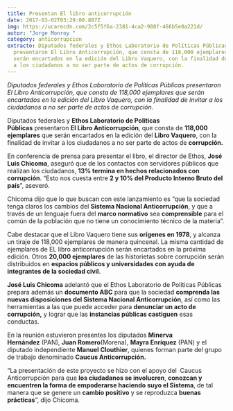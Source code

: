 ```yaml
---
title: Presentan El libro anticorrupción
date: 2017-03-02T03:29:08.807Z
img: https://ucarecdn.com/2c5f5f6a-2381-4ca2-988f-466b5e0a221d/
autor: "Jorge Monroy "
category: anticorrupcion
extracto: Diputados federales y Ethos Laboratorio de Políticas Públicas
  presentaron El Libro Anticorrupción, que consta de 118,000 ejemplares que
  serán encartados en la edición del Libro Vaquero, con la finalidad de invitar
  a los ciudadanos a no ser parte de actos de corrupción.
---
```

*Diputados federales y Ethos Laboratorio de Políticas Públicas presentaron El Libro Anticorrupción, que consta de 118,000 ejemplares que serán encartados en la edición del Libro Vaquero, con la finalidad de invitar a los ciudadanos a no ser parte de actos de corrupción.* 

Diputados federales y **Ethos Laboratorio de Políticas Públicas** presentaron **El Libro Anticorrupción**, que consta de **118,000 ejemplares** que serán encartados en la edición del **Libro Vaquero**, con la finalidad de invitar a los ciudadanos a no ser parte de actos de **corrupción.**

En conferencia de prensa para presentar el libro, el director de Ethos, **José Luis Chicoma**, aseguró que de los contactos con servidores públicos que realizan los ciudadanos, **13% termina en hechos relacionados con corrupción**. “Esto nos cuesta entre **2 y 10% del Producto Interno Bruto del país**”, aseveró.

Chicoma dijo que lo que buscan con este lanzamiento es “que la sociedad tenga claros los cambios del **Sistema Nacional Anticorrupción**, y que a través de un lenguaje fuera del **marco normativo** sea **comprensible** para el común de la población que no tiene un conocimiento técnico de la materia”.

Cabe destacar que el Libro Vaquero tiene sus **orígenes en 1978**, y alcanza un tiraje de 118,000 ejemplares de manera quincenal. La misma cantidad de ejemplares de EL libro anticorrupción serán encartados en la próxima edición. Otros **20,000 ejemplares** de las historietas sobre corrupción serán distribuidos en **espacios públicos y universidades con ayuda de integrantes de la sociedad civil**.

**José Luis Chicoma** adelantó que el Ethos Laboratorio de Políticas Públicas prepara además un **documento ABC** para que la sociedad **comprenda las nuevas disposiciones del Sistema Nacional Anticorrupción**, así como las herramientas a las que puede acceder para **denunciar un acto de corrupción,** y lograr que las **instancias públicas castiguen** esas conductas.

En la reunión estuvieron presentes los diputados **Minerva Hernández** (PAN), **Juan Romero**(Morena), **Mayra Enríquez** (PAN) y el diputado independiente **Manuel Clouthier**, quienes forman parte del grupo de trabajo denominado **Caucus Anticorrupción.**

“La presentación de este proyecto se hizo con el apoyo del  Caucus Anticorrupción para que **los ciudadanos se involucren**, **conozcan y encuentren la forma de empoderarse haciendo suyo el Sistema**, de tal manera que se genere un **cambio positivo** y se reproduzca **buenas prácticas**”, dijo Chicoma.